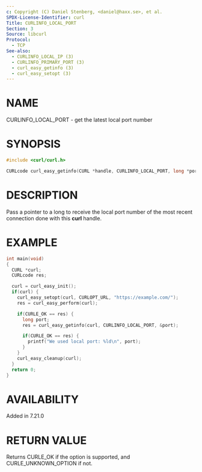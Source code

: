 ```yaml
---
c: Copyright (C) Daniel Stenberg, <daniel@haxx.se>, et al.
SPDX-License-Identifier: curl
Title: CURLINFO_LOCAL_PORT
Section: 3
Source: libcurl
Protocol:
  - TCP
See-also:
  - CURLINFO_LOCAL_IP (3)
  - CURLINFO_PRIMARY_PORT (3)
  - curl_easy_getinfo (3)
  - curl_easy_setopt (3)
---
```


# NAME

CURLINFO_LOCAL_PORT - get the latest local port number

# SYNOPSIS

~~~c
#include <curl/curl.h>

CURLcode curl_easy_getinfo(CURL *handle, CURLINFO_LOCAL_PORT, long *portp);
~~~

# DESCRIPTION

Pass a pointer to a long to receive the local port number of the most recent
connection done with this **curl** handle.

# EXAMPLE

~~~c
int main(void)
{
  CURL *curl;
  CURLcode res;

  curl = curl_easy_init();
  if(curl) {
    curl_easy_setopt(curl, CURLOPT_URL, "https://example.com/");
    res = curl_easy_perform(curl);

    if(CURLE_OK == res) {
      long port;
      res = curl_easy_getinfo(curl, CURLINFO_LOCAL_PORT, &port);

      if(CURLE_OK == res) {
        printf("We used local port: %ld\n", port);
      }
    }
    curl_easy_cleanup(curl);
  }
  return 0;
}
~~~

# AVAILABILITY

Added in 7.21.0

# RETURN VALUE

Returns CURLE_OK if the option is supported, and CURLE_UNKNOWN_OPTION if not.
